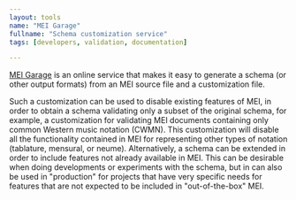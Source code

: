 ```yaml
---
layout: tools
name: "MEI Garage"
fullname: "Schema customization service"
tags: [developers, validation, documentation]

---
```


[MEI Garage](http://custom.music-encoding.org) is an online service that makes it easy to generate a schema (or other output formats) from an MEI source file and a customization file.

Such a customization can be used to disable existing features of MEI, in order to obtain a schema validating only a subset of the original schema, for example, a customization for validating MEI documents containing only common Western music notation (CWMN). This customization will disable all the functionality contained in MEI for representing other types of notation (tablature, mensural, or neume). Alternatively, a schema can be extended in order to include features not already available in MEI. This can be desirable when doing developments or experiments with the schema, but in can also be used in "production" for projects that have very specific needs for features that are not expected to be included in "out-of-the-box" MEI.

